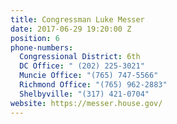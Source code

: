 ```yaml
---
title: Congressman Luke Messer
date: 2017-06-29 19:20:00 Z
position: 6
phone-numbers:
  Congressional District: 6th
  DC Office: " (202) 225-3021"
  Muncie Office: "(765) 747-5566"
  Richmond Office: "(765) 962-2883"
  Shelbyville: "(317) 421-0704"
website: https://messer.house.gov/
---
```


